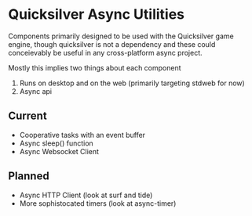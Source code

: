 
# Quicksilver Async Utilities

Components primarily designed to be used with the Quicksilver game
engine, though quicksilver is not a dependency and these could
conceievably be useful in any cross-platform async project.

Mostly this implies two things about each component

1. Runs on desktop and on the web (primarily targeting stdweb for now)
2. Async api

## Current

* Cooperative tasks with an event buffer
* Async sleep() function
* Async Websocket Client

## Planned

* Async HTTP Client (look at surf and tide)
* More sophistocated timers (look at async-timer)
